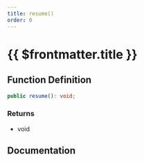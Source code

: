 ```yaml
---
title: resume()
order: 0
---
```


# {{ $frontmatter.title }}

<!--@include: ./resume_partial_header.md-->

## Function Definition

```ts
public resume(): void;
```

### Returns

* void

## Documentation

<!--@include: ./resume_partial_footer.md-->
